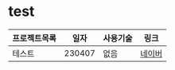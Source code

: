 # test
 

프로젝트목록|일자|사용기술|링크
------------|---|--------|----
테스트|230407|없음|[네이버](https://www.naver.com)
